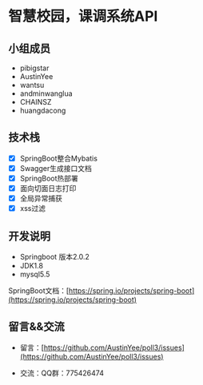# 智慧校园，课调系统API

## 小组成员

- pibigstar
- AustinYee
- wantsu
- andminwanglua
- CHAINSZ
- huangdacong

## 技术栈

- [x] SpringBoot整合Mybatis
- [x] Swagger生成接口文档
- [x] SpringBoot热部署
- [x] 面向切面日志打印
- [x] 全局异常捕获
- [x] xss过滤

## 开发说明

- Springboot 版本2.0.2
- JDK1.8
- mysql5.5

SpringBoot文档：[https://spring.io/projects/spring-boot](https://spring.io/projects/spring-boot)

## 留言&&交流

- 留言：[https://github.com/AustinYee/poll3/issues](https://github.com/AustinYee/poll3/issues)

- 交流：QQ群：775426474


